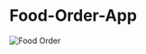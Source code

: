 # Food-Order-App

![Food Order](https://user-images.githubusercontent.com/72998655/134800429-e06805d2-5a37-4bc8-9e06-162bc9df58bc.png)
